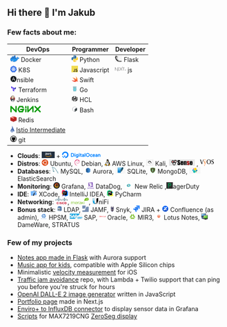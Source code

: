 ## Hi there 👋 I'm Jakub

### Few facts about me:

| DevOps                                                                                                                             | Programmer                                               | Developer                              |
|------------------------------------------------------------------------------------------------------------------------------------|----------------------------------------------------------|----------------------------------------|
| ![Docker](assets/icons/docker.png) Docker                                                                                          | ![Python](assets/icons/python.png) Python                | ![Flask](assets/icons/flask.png) Flask |
| ![K8S](assets/icons/kubernetes.png) K8S                                                                                            | ![Javascript](assets/icons/javascript.png) Javascript    | ![Next.js](assets/icons/nextjs.png) js |
| ![Ansible](assets/icons/ansible.png)nsible                                                                                         | ![Swift](assets/icons/swift.png) Swift                   |                                        |
| ![Terraform](assets/icons/terraform.png) Terraform                                                                                 | ![Go](assets/icons/go.png) Go                            |                                        |
| ![Jenkins](assets/icons/jenkins.png) Jenkins                                                                                       | ![HCL](assets/icons/hcl.png) HCL                         |                                        |
| ![nginx](assets/icons/nginx.png)                                                                                                   | ![Bash](assets/icons/bash.png) Bash                      |                                        |
| ![Redis](assets/icons/redis.png) Redis                                                                                             |                                                          |                                        |
| ![git](assets/icons/istio.png) [Istio Intermediate](https://www.credly.com/badges/96005f5b-8e07-4ef8-a178-eba364a99ee0/public_url) |                                                          |                                        |
| ![git](assets/icons/git.png) git                                                                                                   |                                                          |                                        |

* **Clouds**: ![AWS](assets/icons/aws.png) + ![Digital Ocean](assets/icons/digitalocean.png)
* **Distros**: ![Ubuntu](assets/icons/ubuntu.png) Ubuntu, ![Debian](assets/icons/debian.png) Debian, ![AWS Linux](assets/icons/awslinux.png) AWS Linux, ![Kali](assets/icons/kali.png) Kali, ![pfSense](assets/icons/pfsense.png) , ![VyOS](assets/icons/vyos.png)
* **Databases**: ![MySQL](assets/icons/mysql.png) MySQL, ![Aurora](assets/icons/aurora.png) Aurora, ![SQLite](assets/icons/sqlite.png) SQLite, ![MongoDB](assets/icons/mongodb.png) MongoDB, ![ElasticSearch](assets/icons/elasticsearch.png) ElasticSearch
* **Monitoring**: ![Grafana](assets/icons/grafana.png) Grafana, ![DataDog](assets/icons/datadog.png) DataDog, ![New Relic](assets/icons/newrelic.png) New Relic ,![PagerDuty](assets/icons/pagerduty.png)agerDuty
* **IDE**: ![XCode](assets/icons/xcode.png) XCode, ![Intellij IDEA](assets/icons/intellijidea.png) IntelliJ IDEA, ![Intellij PyCharm](assets/icons/intellijpycharm.png) PyCharm
* **Networking**: ![CISCO](assets/icons/cisco.png), ![Meraki](assets/icons/meraki.png), ![UniFi](assets/icons/unifi.png)niFi
* **Bonus stack**: ![LDAP](assets/icons/ldap.png) LDAP, ![JAMF](assets/icons/jamf.png) JAMF, ![Snyk](assets/icons/snyk.png) Snyk, ![JIRA](assets/icons/jira.png) JIRA + ![Confluence](assets/icons/confluence.png) Confluence (as admin), ![HPSM](assets/icons/hpsm.png) HPSM, ![SAP](assets/icons/sap.png) SAP, ![Oracle](assets/icons/oracle.png) Oracle, ![MIR3](assets/icons/mir3.png) MIR3, ![Lotus Notes](assets/icons/lotusnotes.png) Lotus Notes, ![DameWare](assets/icons/dameware.png) DameWare, STRATUS

### Few of my projects
* [Notes app made in Flask](https://github.com/JakubBialoskorski/notty) with Aurora support
* [Music app for kids](https://apps.apple.com/us/app/dot-xylophone/id1544977962), compatible with Apple Silicon chips
* Minimalistic [velocity measurement](https://apps.apple.com/us/app/minspeed/id6470914321) for iOS
* [Traffic jam avoidance](https://github.com/JakubBialoskorski/traffic.git) repo, with Lambda + Twilio support that can ping you before you're struck for hours
* [OpenAI DALL-E 2 image generator](https://github.com/JakubBialoskorski/dalle-api) written in JavaScript
* [Portfolio page](https://github.com/JakubBialoskorski/bialoskorski-eu) made in Next.js
* [Enviro+ to InfluxDB connector](https://github.com/JakubBialoskorski/enviro) to display sensor data in Grafana
* [Scripts](https://github.com/JakubBialoskorski/ZeroSeg) for MAX7219CNG [ZeroSeg display](https://github.com/AverageMaker/ZeroSeg)
